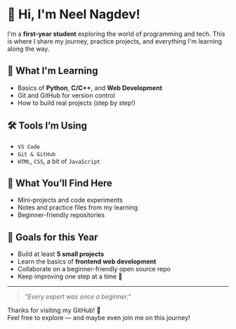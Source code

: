# 👋 Hi, I'm Neel Nagdev!

I'm a **first-year student** exploring the world of programming and tech. This is where I share my journey, practice projects, and everything I'm learning along the way.

## 🌱 What I'm Learning
- Basics of **Python**, **C/C++**, and **Web Development**
- Git and GitHub for version control
- How to build real projects (step by step!)

## 🛠️ Tools I’m Using
- `VS Code`
- `Git & GitHub`
- `HTML`, `CSS`, a bit of `JavaScript`

## 📁 What You’ll Find Here
- Mini-projects and code experiments
- Notes and practice files from my learning
- Beginner-friendly repositories

## 🎯 Goals for this Year
- Build at least **5 small projects**
- Learn the basics of **frontend web development**
- Collaborate on a beginner-friendly open source repo
- Keep improving one step at a time 🚀

---

> *"Every expert was once a beginner."*

Thanks for visiting my GitHub! 🌟  
Feel free to explore — and maybe even join me on this journey!
